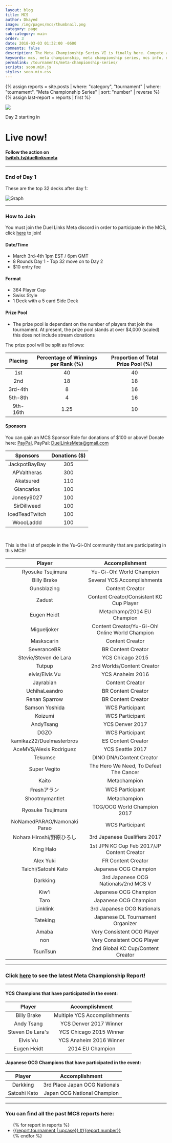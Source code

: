 ```yaml
---
layout: blog
title: MCS
author: Dkayed
image: /img/pages/mcs/thumbnail.png
category: page
sub-category: main
order: 3
date: 2018-03-03 01:32:00 -0600
comments: false
description: The Meta Championship Series VI is finally here. Compete against the best Duel Links players in the world for fortune and fame! If you're not competing you can watch all the action live on Twitch!
keywords: mcs, meta championship, meta championship series, mcs info, next mcs, mcs time, mcs 6
permalink: /tournaments/meta-championship-series/
scripts: soon.min.js
styles: soon.min.css
---
```


{% assign reports = site.posts | where: "category", "tournament" | where: "tournament", "Meta Championship Series" | sort: "number" | reverse %}
{% assign last-report = reports | first %}

<div class="row">
    <div class="col-12 col-md-7">
        <img src="/img/content/tournaments/meta-championship-series/6/mcs-vi-logo.png" class="mx-auto d-block mcs-logo">
    </div>
    <div class="col-12 col-md-5">
        <div class="soon-container">
            <div class="soon-block soon-event-countdown">
                <div class="soon" data-separator=":" data-layout="group tight label-small" data-face="text" data-due="2018-03-04T18:00:00+00:00" data-event-complete="EventComplete">
                    <p class="soon-description">Day 2 starting in</p>
                    <span class="soon-placeholder"></span>
                </div>
            </div>
            <div class="soon-block soon-event-complete hidden">
                <h1 class="soon-event-title">Live now!</h1>
                <h4 class="soon-event-info">Follow the action on <br>
                    <a href="https://www.twitch.tv/DuelLinksMeta">twitch.tv/duellinksmeta</a>
                </h4>
            </div>
        </div>
    </div>
</div>

---

### End of Day 1

These are the top 32 decks after day 1:

![Graph](/img/content/tournaments/meta-championship-series/6/mcs-6-top-32-final.jpg)

---

### How to Join 
You must join the Duel Links Meta discord in order to participate in the MCS, click [here](/discord/) to join!

#### Date/Time
- March 3rd-4th 1pm EST / 6pm GMT
- 8 Rounds Day 1 - Top 32 move on to Day 2
- $10 entry fee

#### Format
- 364 Player Cap
- Swiss Style
- 1 Deck with a 5 card Side Deck

#### Prize Pool
- The prize pool is dependant on the number of players that join the tournament. At present, the prize pool stands at over $4,000 (scaled) this does not include stream donations

The prize pool will be split as follows:

| Placing | Percentage of Winnings per Rank (%) | Proportion of Total Prize Pool (%) |
|:--:|:--:|:--:|
| 1st | 40 | 40 |
| 2nd | 18 | 18 |
| 3rd-4th | 8 | 16 |
| 5th-8th | 4 | 16 |
| 9th-16th | 1.25 | 10 |

#### Sponsors
You can gain an MCS Sponsor Role for donations of $100 or above! 
Donate here: [PayPal](https://paypal.me/DuelLinksMeta), PayPal: DuelLinksMeta@gmail.com

| Sponsors | Donations ($) |
|:--:|:--:|
| JackpotBayBay | 305 |
| APValtheras | 300 |
| Akatsured | 110 |
| Giancarlos | 100 |
| Jonesy9027 | 100 |
| SirDillweed | 100 |
| IcedTeadTwitch | 100 |
| WoooLaddd | 100 |

<br>

This is the list of people in the Yu-Gi-Oh! community that are participating in this MCS!

| Player | Accomplishment |
|:--:|:--:|
| Ryosuke Tsujimura | Yu-Gi-Oh! World Champion | 
| Billy Brake | Several YCS Accomplishments |
| Gunsblazing | Content Creator |
| Zadust | Content Creator/Consistent KC Cup Player |
| Eugen Heidt | Metachamp/2014 EU Champion |
| Migueljoker | Content Creator/Yu-Gi-Oh! Online World Champion |
| Maskscarin | Content Creator |
| SeveranceBR | BR Content Creator |
| Stevie/Steven de Lara | YCS Chicago 2015 |
| Tutpup | 2nd Worlds/Content Creator |
| elvis/Elvis Vu | YCS Anaheim 2016 |
| Jayrabian | Content Creator |
| UchihaLeandro | BR Content Creator |
| Renan Sparrow | BR Content Creator |
| Samson Yoshida | WCS Participant |
| Koizumi | WCS Participant |
| AndyTsang | YCS Denver 2017 |
| DGZO | WCS Participant |
| kamikaz22/Duelmasterbros | ES Content Creator |
| AceMVS/Alexis Rodriguez | YCS Seattle 2017 |
| Tekumse | DINO DNA/Content Creator |
| Super Vegito | The Hero We Need, To Defeat The Cancer |
| Kaito | Metachampion |
| Freshアラン | WCS Participant |
| Shootmymantlet | Metachampion |
| Ryosuke Tsujimura | TCG/OCG World Champion 2017 |
| NoNamedPARAO/Namonaki Parao | WCS Participant |
| Nohara Hiroshi/野原ひろし | 3rd Japanese Qualifiers 2017 |
| King Halo | 1st JPN KC Cup Feb 2017/JP Content Creator |
| Alex Yuki | FR Content Creator |
| Taichi/Satoshi Kato | Japanese OCG Champion |
| Darkking | 3rd Japanese OCG Nationals/2nd MCS V |
| Kiw'i | Japanese OCG Champion |
| Taro | Japanese OCG Champion |
| Linklink | 3rd Japanese OCG Nationals |
| Tateking | Japanese DL Tournament Organizer |
| Amaba | Very Consistent OCG Player |
| non | Very Consistent OCG Player |
| TsunTsun | 2nd Global KC Cup/Content Creator |

---

### Click [here]({{last-report.url}}) to see the latest Meta Championship Report!

---

#### YCS Champions that have participated in the event:

| Player | Accomplishment |
|:----------:|:----------:|
| Billy Brake | Multiple YCS Accomplishments |
| Andy Tsang | YCS Denver 2017 Winner |
| Steven De Lara's | YCS Chicago 2015 Winner |
| Elvis Vu | YCS Anaheim 2016 Winner |
| Eugen Heidt | 2014 EU Champion |

#### Japanese OCG Champions that have participated in the event:

| Player | Accomplishment | 
|:----------:|:----------:|
| Darkking | 3rd Place Japan OCG Nationals |
| Satoshi Kato | Japan OCG National Champion |

---

<div class="section center">
    <h3>You can find all the past MCS reports here:</h3>
    <ul>
        {% for report in reports %}
            <li><a href="{{report.url}}">{{report.tournament | upcase}} #{{report.number}}</a></li>
        {% endfor %}
    </ul>     
</div>